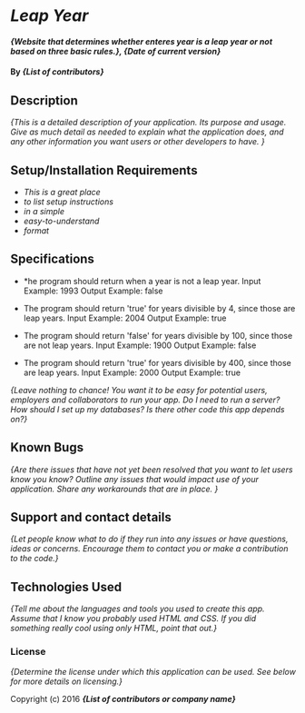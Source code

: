 # _Leap Year_

#### _{Website that determines whether enteres year is a leap year or not based on three basic rules.}, {Date of current version}_

#### By _**{List of contributors}**_

## Description

_{This is a detailed description of your application. Its purpose and usage.  Give as much detail as needed to explain what the application does, and any other information you want users or other developers to have. }_

## Setup/Installation Requirements

* _This is a great place_
* _to list setup instructions_
* _in a simple_
* _easy-to-understand_
* _format_

## Specifications

* *he program should return when a year is not a leap year.
Input Example: 1993
Output Example: false

* The program should return 'true' for years divisible by 4, since those are leap years.
Input Example: 2004
Output Example: true

* The program should return 'false' for years divisible by 100, since those are not leap years.
Input Example: 1900
Output Example: false

* The program should return 'true' for years divisible by 400, since those are leap years.
Input Example: 2000
Output Example: true


_{Leave nothing to chance! You want it to be easy for potential users, employers and collaborators to run your app. Do I need to run a server? How should I set up my databases? Is there other code this app depends on?}_

## Known Bugs

_{Are there issues that have not yet been resolved that you want to let users know you know?  Outline any issues that would impact use of your application.  Share any workarounds that are in place. }_

## Support and contact details

_{Let people know what to do if they run into any issues or have questions, ideas or concerns.  Encourage them to contact you or make a contribution to the code.}_

## Technologies Used

_{Tell me about the languages and tools you used to create this app. Assume that I know you probably used HTML and CSS. If you did something really cool using only HTML, point that out.}_

### License

*{Determine the license under which this application can be used.  See below for more details on licensing.}*

Copyright (c) 2016 **_{List of contributors or company name}_**
